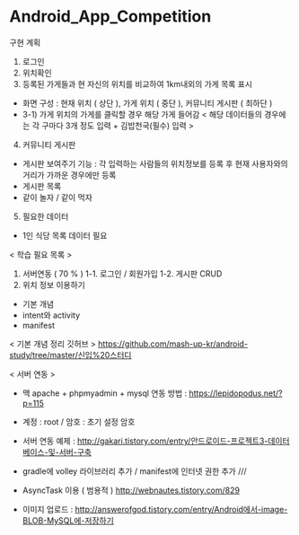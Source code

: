# Android_App_Competition

구현 계획
1) 로그인 
2) 위치확인
3) 등록된 가게들과 현 자신의 위치를 비교하여 1km내외의 가게 목록 표시
- 화면 구성 : 현재 위치 ( 상단 ), 가게 위치 ( 중단 ), 커뮤니티 게시판 ( 최하단 )
- 3-1) 가게 위치의 가게를 클릭할 경우 해당 가게 들어감 < 해당 데이터들의 경우에는 각 구마다 3개 정도 입력 + 김밥천국(필수) 입력 >
4) 커뮤니티 게시판
- 게시판 보여주기 기능 : 각 입력하는 사람들의 위치정보를 등록 후 현재 사용자와의 거리가 가까운 경우에만 등록 
- 게시판 목록
- 같이 놀자 / 같이 먹자 

5) 필요한 데이터 
- 1인 식당 목록 데이터 필요

< 학습 필요 목록 >
1. 서버연동 ( 70 % ) 
1-1. 로그인 / 회원가입
1-2. 게시판 CRUD 
2. 위치 정보 이용하기
- 기본 개념
- intent와 activity 
- manifest 


< 기본 개념 정리 깃허브 >
https://github.com/mash-up-kr/android-study/tree/master/신입%20스터디
   
   
< 서버 연동 >
- 맥 apache + phpmyadmin + mysql 연동 방법 : https://lepidopodus.net/?p=115 
- 계정 : root / 암호 : 초기 설정 암호
- 서버 연동 예제 : http://gakari.tistory.com/entry/안드로이드-프로젝트3-데이터베이스-및-서버-구축
- gradle에 volley 라이브러리 추가 / manifest에 인터넷 권한 추가 
///
- AsyncTask 이용 ( 범용적 )
http://webnautes.tistory.com/829

- 이미지 업로드 : http://answerofgod.tistory.com/entry/Android에서-image-BLOB-MySQL에-저장하기



